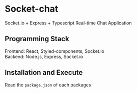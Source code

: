 # Socket-chat
Socket.io + Express + Typescript Real-time Chat Application

## Programming Stack
Frontend: React, Styled-components, Socket.io  
Backend: Node.js, Express, Socket.io

## Installation and Execute
Read the ```package.json``` of each packages
